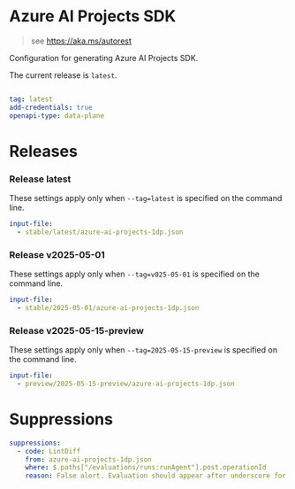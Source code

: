 # Azure AI Projects SDK

> see https://aka.ms/autorest

Configuration for generating Azure AI Projects SDK.

The current release is `latest`.

``` yaml

tag: latest
add-credentials: true
openapi-type: data-plane
```

# Releases

### Release latest
These settings apply only when `--tag=latest` is specified on the command line.
``` yaml $(tag) == 'latest'
input-file:
  - stable/latest/azure-ai-projects-1dp.json
```

### Release v2025-05-01
These settings apply only when `--tag=v025-05-01` is specified on the command line.
``` yaml $(tag) == '2025-05-01'
input-file:
  - stable/2025-05-01/azure-ai-projects-1dp.json
```

### Release v2025-05-15-preview
These settings apply only when `--tag=2025-05-15-preview` is specified on the command line.
``` yaml $(tag) == '2025-05-15-preview'
input-file:
  - preview/2025-05-15-preview/azure-ai-projects-1dp.json
```

# Suppressions
``` yaml
suppressions:
  - code: LintDiff
    from: azure-ai-projects-1dp.json
    where: $.paths["/evaluations/runs:runAgent"].post.operationId
    reason: False alert. Evaluation should appear after underscore for clarity's sake.
```
